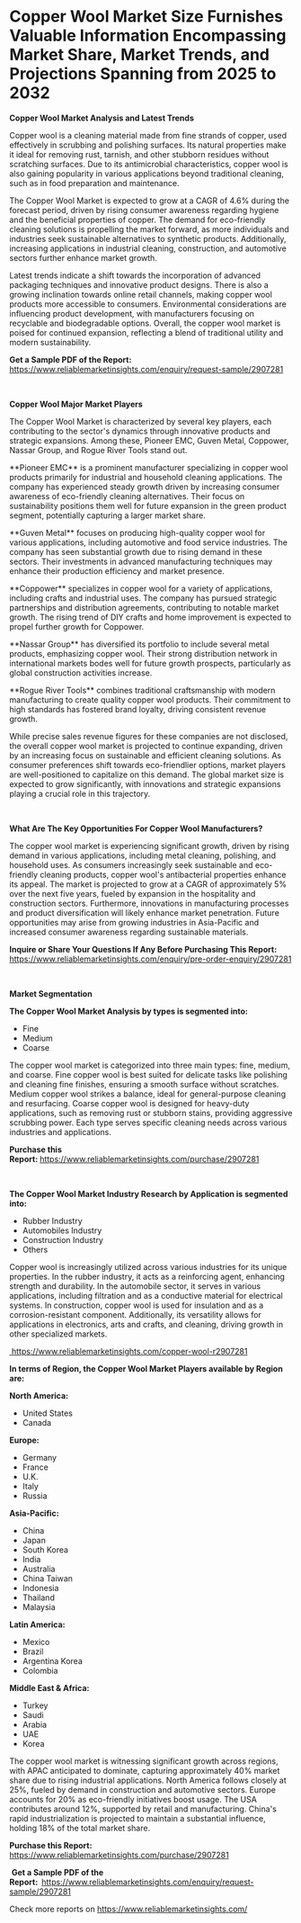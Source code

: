 <p><h1>Copper Wool Market Size Furnishes Valuable Information Encompassing Market Share, Market Trends, and Projections Spanning from 2025 to 2032</h1></p><p><strong>Copper Wool Market Analysis and Latest Trends</strong></p>
<p><p>Copper wool is a cleaning material made from fine strands of copper, used effectively in scrubbing and polishing surfaces. Its natural properties make it ideal for removing rust, tarnish, and other stubborn residues without scratching surfaces. Due to its antimicrobial characteristics, copper wool is also gaining popularity in various applications beyond traditional cleaning, such as in food preparation and maintenance.</p><p>The Copper Wool Market is expected to grow at a CAGR of 4.6% during the forecast period, driven by rising consumer awareness regarding hygiene and the beneficial properties of copper. The demand for eco-friendly cleaning solutions is propelling the market forward, as more individuals and industries seek sustainable alternatives to synthetic products. Additionally, increasing applications in industrial cleaning, construction, and automotive sectors further enhance market growth.</p><p>Latest trends indicate a shift towards the incorporation of advanced packaging techniques and innovative product designs. There is also a growing inclination towards online retail channels, making copper wool products more accessible to consumers. Environmental considerations are influencing product development, with manufacturers focusing on recyclable and biodegradable options. Overall, the copper wool market is poised for continued expansion, reflecting a blend of traditional utility and modern sustainability.</p></p>
<p><strong>Get a Sample PDF of the Report:&nbsp;</strong> <a href="https://www.reliablemarketinsights.com/enquiry/request-sample/2907281?utm_campaign=1937&utm_medium=2&utm_source=Github&utm_content=ia&utm_term=12032025&utm_id=copper-wool">https://www.reliablemarketinsights.com/enquiry/request-sample/2907281</a></p>
<p>&nbsp;</p>
<p><strong>Copper Wool Major Market Players</strong></p>
<p><p>The Copper Wool Market is characterized by several key players, each contributing to the sector's dynamics through innovative products and strategic expansions. Among these, Pioneer EMC, Guven Metal, Coppower, Nassar Group, and Rogue River Tools stand out.</p><p>**Pioneer EMC** is a prominent manufacturer specializing in copper wool products primarily for industrial and household cleaning applications. The company has experienced steady growth driven by increasing consumer awareness of eco-friendly cleaning alternatives. Their focus on sustainability positions them well for future expansion in the green product segment, potentially capturing a larger market share.</p><p>**Guven Metal** focuses on producing high-quality copper wool for various applications, including automotive and food service industries. The company has seen substantial growth due to rising demand in these sectors. Their investments in advanced manufacturing techniques may enhance their production efficiency and market presence.</p><p>**Coppower** specializes in copper wool for a variety of applications, including crafts and industrial uses. The company has pursued strategic partnerships and distribution agreements, contributing to notable market growth. The rising trend of DIY crafts and home improvement is expected to propel further growth for Coppower.</p><p>**Nassar Group** has diversified its portfolio to include several metal products, emphasizing copper wool. Their strong distribution network in international markets bodes well for future growth prospects, particularly as global construction activities increase.</p><p>**Rogue River Tools** combines traditional craftsmanship with modern manufacturing to create quality copper wool products. Their commitment to high standards has fostered brand loyalty, driving consistent revenue growth.</p><p>While precise sales revenue figures for these companies are not disclosed, the overall copper wool market is projected to continue expanding, driven by an increasing focus on sustainable and efficient cleaning solutions. As consumer preferences shift towards eco-friendlier options, market players are well-positioned to capitalize on this demand. The global market size is expected to grow significantly, with innovations and strategic expansions playing a crucial role in this trajectory.</p></p>
<p>&nbsp;</p>
<p><strong>What Are The Key Opportunities For Copper Wool Manufacturers?</strong></p>
<p><p>The copper wool market is experiencing significant growth, driven by rising demand in various applications, including metal cleaning, polishing, and household uses. As consumers increasingly seek sustainable and eco-friendly cleaning products, copper wool's antibacterial properties enhance its appeal. The market is projected to grow at a CAGR of approximately 5% over the next five years, fueled by expansion in the hospitality and construction sectors. Furthermore, innovations in manufacturing processes and product diversification will likely enhance market penetration. Future opportunities may arise from growing industries in Asia-Pacific and increased consumer awareness regarding sustainable materials.</p></p>
<p><strong>Inquire or Share Your Questions If Any Before Purchasing This Report:</strong> <a href="https://www.reliablemarketinsights.com/enquiry/pre-order-enquiry/2907281?utm_campaign=1937&utm_medium=2&utm_source=Github&utm_content=ia&utm_term=12032025&utm_id=copper-wool">https://www.reliablemarketinsights.com/enquiry/pre-order-enquiry/2907281</a></p>
<p>&nbsp;</p>
<p><strong>Market Segmentation</strong></p>
<p><strong>The Copper Wool Market Analysis by types is segmented into:</strong></p>
<p><ul><li>Fine</li><li>Medium</li><li>Coarse</li></ul></p>
<p><p>The copper wool market is categorized into three main types: fine, medium, and coarse. Fine copper wool is best suited for delicate tasks like polishing and cleaning fine finishes, ensuring a smooth surface without scratches. Medium copper wool strikes a balance, ideal for general-purpose cleaning and resurfacing. Coarse copper wool is designed for heavy-duty applications, such as removing rust or stubborn stains, providing aggressive scrubbing power. Each type serves specific cleaning needs across various industries and applications.</p></p>
<p><strong>Purchase this Report:&nbsp;</strong><a href="https://www.reliablemarketinsights.com/purchase/2907281?utm_campaign=1937&utm_medium=2&utm_source=Github&utm_content=ia&utm_term=12032025&utm_id=copper-wool">https://www.reliablemarketinsights.com/purchase/2907281</a></p>
<p>&nbsp;</p>
<p><strong>The Copper Wool Market Industry Research by Application is segmented into:</strong></p>
<p><ul><li>Rubber Industry</li><li>Automobiles Industry</li><li>Construction Industry</li><li>Others</li></ul></p>
<p><p>Copper wool is increasingly utilized across various industries for its unique properties. In the rubber industry, it acts as a reinforcing agent, enhancing strength and durability. In the automobile sector, it serves in various applications, including filtration and as a conductive material for electrical systems. In construction, copper wool is used for insulation and as a corrosion-resistant component. Additionally, its versatility allows for applications in electronics, arts and crafts, and cleaning, driving growth in other specialized markets.</p></p>
<p><a href="https://www.reliablemarketinsights.com/copper-wool-r2907281?utm_campaign=1937&utm_medium=2&utm_source=Github&utm_content=ia&utm_term=12032025&utm_id=copper-wool">&nbsp;https://www.reliablemarketinsights.com/copper-wool-r2907281</a></p>
<p><strong>In terms of Region, the Copper Wool Market Players available by Region are:</strong></p>
<p>
    <p> <strong> North America: </strong>
        <ul>
            <li>United States</li>
            <li>Canada</li>
        </ul>
        </p> 
    <p> <strong> Europe: </strong>
        <ul>
            <li>Germany</li>
            <li>France</li>
            <li>U.K.</li>
            <li>Italy</li>
            <li>Russia</li>
        </ul>
        </p> 
    <p> <strong> Asia-Pacific: </strong>
        <ul>
            <li>China</li>
            <li>Japan</li>
            <li>South Korea</li>
            <li>India</li>
            <li>Australia</li>
            <li>China Taiwan</li>
            <li>Indonesia</li>
            <li>Thailand</li>
            <li>Malaysia</li>
        </ul>
        </p> 
    <p> <strong> Latin America: </strong>
        <ul>
            <li>Mexico</li>
            <li>Brazil</li>
            <li>Argentina Korea</li>
            <li>Colombia</li>
        </ul>
        </p> 
    <p> <strong> Middle East & Africa: </strong>
        <ul>
            <li>Turkey</li>
            <li>Saudi</li>
            <li>Arabia</li>
            <li>UAE</li>
            <li>Korea</li>
        </ul>
    </p>
    </p>
<p><p>The copper wool market is witnessing significant growth across regions, with APAC anticipated to dominate, capturing approximately 40% market share due to rising industrial applications. North America follows closely at 25%, fueled by demand in construction and automotive sectors. Europe accounts for 20% as eco-friendly initiatives boost usage. The USA contributes around 12%, supported by retail and manufacturing. China's rapid industrialization is projected to maintain a substantial influence, holding 18% of the total market share.</p></p>
<p><strong>Purchase this Report: </strong><a href="https://www.reliablemarketinsights.com/purchase/2907281?utm_campaign=1937&utm_medium=2&utm_source=Github&utm_content=ia&utm_term=12032025&utm_id=copper-wool">https://www.reliablemarketinsights.com/purchase/2907281</a></p>
<p>&nbsp;<strong>Get a Sample PDF of the Report:&nbsp;&nbsp;</strong><a href="https://www.reliablemarketinsights.com/enquiry/request-sample/2907281?utm_campaign=1937&utm_medium=2&utm_source=Github&utm_content=ia&utm_term=12032025&utm_id=copper-wool">https://www.reliablemarketinsights.com/enquiry/request-sample/2907281</a></p>
<p><strong></strong></p>
<p>Check more reports on <a href="https://www.reliablemarketinsights.com/?utm_campaign=1937&utm_medium=2&utm_source=Github&utm_content=ia&utm_term=12032025&utm_id=copper-wool">https://www.reliablemarketinsights.com/</a></p>